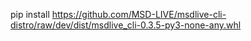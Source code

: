 pip install https://github.com/MSD-LIVE/msdlive-cli-distro/raw/dev/dist/msdlive_cli-0.3.5-py3-none-any.whl
